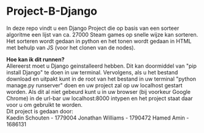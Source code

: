 # Project-B-Django

In deze repo vindt u een Django Project die op basis van een sorteer algoritme een lijst van ca. 27000 Steam games op snelle wijze kan sorteren.
Het sorteren wordt gedaan in python en het tonen wordt gedaan in HTML met behulp van JS (voor het clonen van de nodes).

<b>Hoe kan ik dit runnen?</b><br>
Allereerst moet u Django geinstalleerd hebben. Dit kan doormiddel van "pip install Django" te doen in uw terminal.
Vervolgens, als u het bestand download en uitpakt kunt in de root van het bestand in uw terminal "python manage.py runserver" doen en uw project zal op uw localhost gestart worden.
Als dit al niet gebeurd kunt u in uw browser (bij voorkeur Google Chrome) in de url-bar uw localhost:8000 intypen en het project staat daar voor u om gebruikt te worden.
<br>
Dit project is gedaan door:<br>
Kaedin Schouten - 1779004
Jonathan Williams - 1790472
Hamed Amin - 1686131

